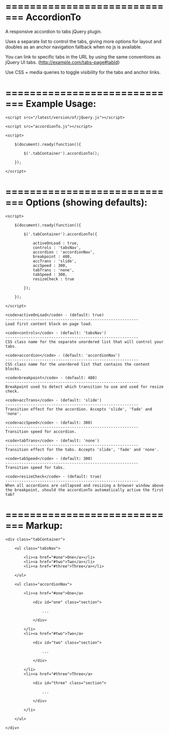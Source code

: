 =============================
AccordionTo
=============================

A responsive accordion to tabs jQuery plugin.

Uses a separate list to control the tabs, giving more options for layout and doubles as an anchor navigation fallback when no js is available.

You can link to specific tabs in the URL by using the same conventions as jQuery UI tabs. (http://example.com/tabs-page#tabId)

Use CSS + media queries to toggle visibility for the tabs and anchor links.

=============================
Example Usage:
=============================

	<script src="/latest/version/of/jQuery.js"></script>
	  
	<script src="accordionTo.js"></script>

	<script>
	
		$(document).ready(function(){
			
			$('.tabContainer').accordionTo();
			
		});
	
	</script>

=============================
Options (showing defaults):
=============================

	<script>
  
		$(document).ready(function(){
			
			$('.tabContainer').accordionTo({

				activeOnLoad : true,
				controls : 'tabsNav',
				accordion : 'accordionNav',
				breakpoint : 480,
				accTrans : 'slide',
				accSpeed : 300,
				tabTrans : 'none',
				tabSpeed : 300,
				resizeCheck : true

			});
			
		});
	
	</script>

	<code>activeOnLoad</code> - (default: true)
	----------------------------------------------------------
	Load first content block on page load.

	<code>controls</code> - (default: 'tabsNav')
	----------------------------------------------------------
	CSS class name for the separate unordered list that will control your tabs.

	<code>accordion</code> - (default: 'accordionNav')
	----------------------------------------------------------
	CSS class name for the unordered list that contains the content blocks.

	<code>breakpoint</code> - (default: 480)
	----------------------------------------------------------
	Breakpoint used to detect which transition to use and used for resize check.

	<code>accTrans</code> - (default: 'slide')
	----------------------------------------------------------
	Transition effect for the accordion. Accepts 'slide', 'fade' and 'none'.

	<code>accSpeed</code> - (default: 300)
	----------------------------------------------------------
	Transition speed for accordion.

	<code>tabTrans</code> - (default: 'none')
	----------------------------------------------------------
	Transition effect for the tabs. Accepts 'slide', 'fade' and 'none'.

	<code>tabSpeed</code> - (default: 300)
	----------------------------------------------------------
	Transition speed for tabs.

	<code>resizeCheck</code> - (default: true)
	----------------------------------------------------------
	When all accordions are collapsed and resizing a browser window above the breakpoint, should the accordionTo automatically active the first tab?


=============================
Markup:
=============================

	<div class="tabContainer">

		<ul class="tabsNav">
	
			<li><a href="#one">One</a></li>
			<li><a href="#two">Two</a></li>
			<li><a href="#three">Three</a></li>
		
		</ul>
	
		<ul class="accordionNav">
		
			<li><a href="#one">One</a>
		  
				<div id="one" class="section">
		    	
					...
			
				</div>
		  
			</li>
			<li><a href="#two">Two</a>
		  
				<div id="two" class="section">
  	    	
					...
			
				</div>
		  
			</li>
			<li><a href="#three">Three</a>
		  
				<div id="three" class="section">
  	    
					...
		
				</div>
		  
			</li>
		
		</ul>
	
	</div>






